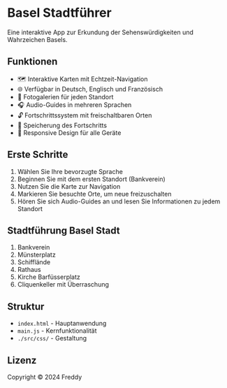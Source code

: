 # Basel Stadtführer

Eine interaktive App zur Erkundung der Sehenswürdigkeiten und Wahrzeichen Basels.

## Funktionen

- 🗺️ Interaktive Karten mit Echtzeit-Navigation
- 🌐 Verfügbar in Deutsch, Englisch und Französisch
- 📸 Fotogalerien für jeden Standort
- 🎧 Audio-Guides in mehreren Sprachen
- 🔓 Fortschrittssystem mit freischaltbaren Orten
- 💾 Speicherung des Fortschritts
- 📱 Responsive Design für alle Geräte

## Erste Schritte

1. Wählen Sie Ihre bevorzugte Sprache
2. Beginnen Sie mit dem ersten Standort (Bankverein)
3. Nutzen Sie die Karte zur Navigation
4. Markieren Sie besuchte Orte, um neue freizuschalten
5. Hören Sie sich Audio-Guides an und lesen Sie Informationen zu jedem Standort

## Stadtführung Basel Stadt

1. Bankverein
2. Münsterplatz
3. Schifflände
4. Rathaus
5. Kirche Barfüsserplatz
6. Cliquenkeller mit Überraschung

## Struktur

- `index.html` - Hauptanwendung
- `main.js` - Kernfunktionalität
- `./src/css/` - Gestaltung

## Lizenz

Copyright © 2024 Freddy